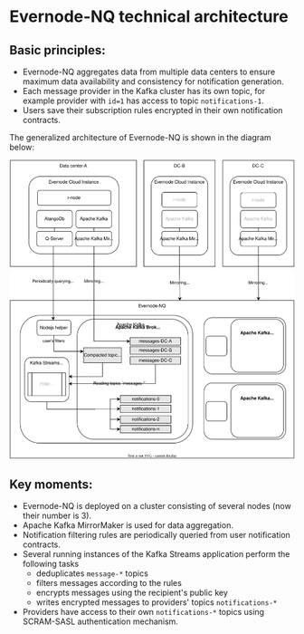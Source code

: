 # Evernode-NQ technical architecture

## **Basic principles:**

-   Evernode-NQ aggregates data from multiple data centers to ensure maximum data availability and consistency for notification generation.
-   Each message provider in the Kafka cluster has its own topic, for example provider with `id=1` has access to topic `notifications-1`.
-   Users save their subscription rules encrypted in their own notification contracts.

The generalized architecture of Evernode-NQ is shown in the diagram below:

![Evernode-NQ architecture](./pics/Evernode-NQ.svg)

## Key moments:

-   Evernode-NQ is deployed on a cluster consisting of several nodes (now their number is 3).
-   Apache Kafka MirrorMaker is used for data aggregation.
-   Notification filtering rules are periodically queried from user notification contracts.
-   Several running instances of the Kafka Streams application perform the following tasks
    -   deduplicates `message-*` topics
    -   filters messages according to the rules
    -   encrypts messages using the recipient's public key
    -   writes encrypted messages to providers' topics `notifications-*`
-   Providers have access to their own `notifications-*` topics using SCRAM-SASL authentication mechanism.
